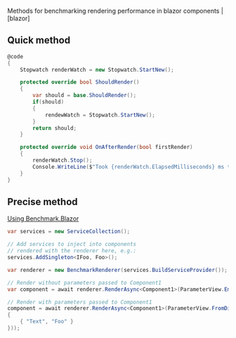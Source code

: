 Methods for benchmarking rendering performance in blazor components | [blazor]

## Quick method 

```cs
@code 
{
    Stopwatch renderWatch = new Stopwatch.StartNew();

    protected override bool ShouldRender()
    {
        var should = base.ShouldRender();
        if(should)
        {
            rendewWatch = Stopwatch.StartNew();
        }
        return should;
    }

    protected override void OnAfterRender(bool firstRender)
    {
        renderWatch.Stop();
        Console.WriteLine($"Took {renderWatch.ElapsedMilliseconds} ms to render");
    }
}
```

## Precise method

[Using Benchmark.Blazor](https://github.com/egil/Benchmark.Blazor)

```cs
var services = new ServiceCollection();

// Add services to inject into components
// rendered with the renderer here, e.g.:
services.AddSingleton<IFoo, Foo>();

var renderer = new BenchmarkRenderer(services.BuildServiceProvider());

// Render without parameters passed to Component1
var component = await renderer.RenderAsync<Component1>(ParameterView.Empty);

// Render with parameters passed to Component1
component = await renderer.RenderAsync<Component1>(ParameterView.FromDictionary(new Dictionary<string, object?>()
{
    { "Text", "Foo" }
}));

```